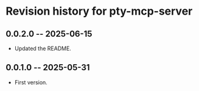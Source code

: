 # Revision history for pty-mcp-server

## 0.0.2.0 -- 2025-06-15

* Updated the README.

## 0.0.1.0 -- 2025-05-31

* First version.
